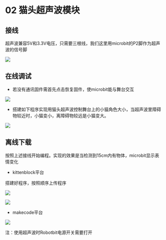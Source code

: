 # 02 猫头超声波模块

## 接线

超声波兼容5V和3.3V电压，只需要三根线，我们这里用microbit的P2脚作为超声波的信号脚

![](https://s2.ax1x.com/2019/09/02/n9xaJs.jpg)

## 在线调试 

- 若没有通讯固件需首先点击恢复固件，使microbit能与舞台交互  

![](https://s2.ax1x.com/2019/09/18/nTC54I.jpg)  

- 搭建如下程序实现用猫头超声波控制舞台上的小猫角色大小，当超声波里障碍物较近时，小猫变小，离障碍物较远是小猫变大。

![](https://s2.ax1x.com/2019/09/05/nevuPx.jpg)

## 离线下载  

按照上述接线开始编程。实现的效果是当检测到15cm内有物体，microbit显示表情变化

- kittenblock平台
  
搭建好程序，按照顺序上传程序  

![](https://s2.ax1x.com/2019/09/02/nCqpfx.jpg)  

![](https://s2.ax1x.com/2019/09/18/nTEV9s.jpg)

- makecode平台  

![](https://s2.ax1x.com/2019/09/02/nCL326.jpg)

注：使用超声波时Robotbit电源开关需要打开